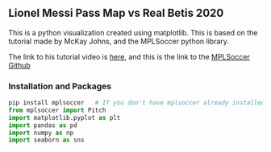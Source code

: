 ## Lionel Messi Pass Map vs Real Betis 2020

This is a python visualization created using matplotlib. This is based on the tutorial made by McKay Johns, and the MPLSoccer python library.

The link to his tutorial video is [here](https://www.youtube.com/watch?v=Qx0F1QjOq5A), and this is the link to the [MPLSoccer Github](https://github.com/andrewRowlinson/mplsoccer/blob/master/docs/source/index.rst)

### Installation and Packages


```Python
pip install mplsoccer   # If you don't have mplsoccer already installed
from mplsoccer import Pitch
import matplotlib.pyplot as plt
import pandas as pd
import numpy as np
import seaborn as sns
```
